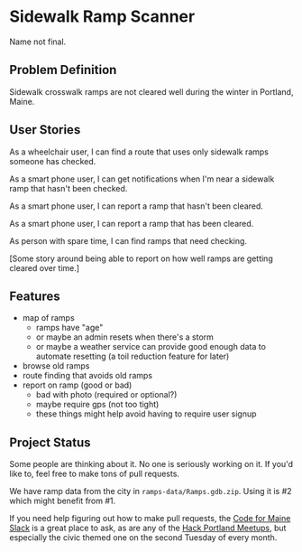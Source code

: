 # Sidewalk Ramp Scanner

Name not final.


## Problem Definition

Sidewalk crosswalk ramps are not cleared well during the winter in
Portland, Maine.


## User Stories

As a wheelchair user, I can find a route that uses only sidewalk ramps
someone has checked.

As a smart phone user, I can get notifications when I'm near a sidewalk
ramp that hasn't been checked.

As a smart phone user, I can report a ramp that hasn't been cleared.

As a smart phone user, I can report a ramp that has been cleared.

As person with spare time, I can find ramps that need checking.

[Some story around being able to report on how well ramps are getting cleared
over time.]


## Features

* map of ramps
    * ramps have "age"
    * or maybe an admin resets when there's a storm
    * or maybe a weather service can provide good enough data to automate
        resetting (a toil reduction feature for later)
* browse old ramps
* route finding that avoids old ramps
* report on ramp (good or bad)
    * bad with photo (required or optional?)
    * maybe require gps (not too tight)
    * these things might help avoid having to require user signup


## Project Status

Some people are thinking about it. No one is seriously working on it. If you'd
like to, feel free to make tons of pull requests.

We have ramp data from the city in `ramps-data/Ramps.gdb.zip`. Using
it is #2 which might benefit from #1.

If you need help figuring out how to make pull requests, the [Code for Maine
Slack](https://codeformaine.signup.team/) is a great place to ask, as are
any of the [Hack Portland Meetups](https://www.meetup.com/Hack-Portland),
but especially the civic themed one on the second Tuesday of every month.
